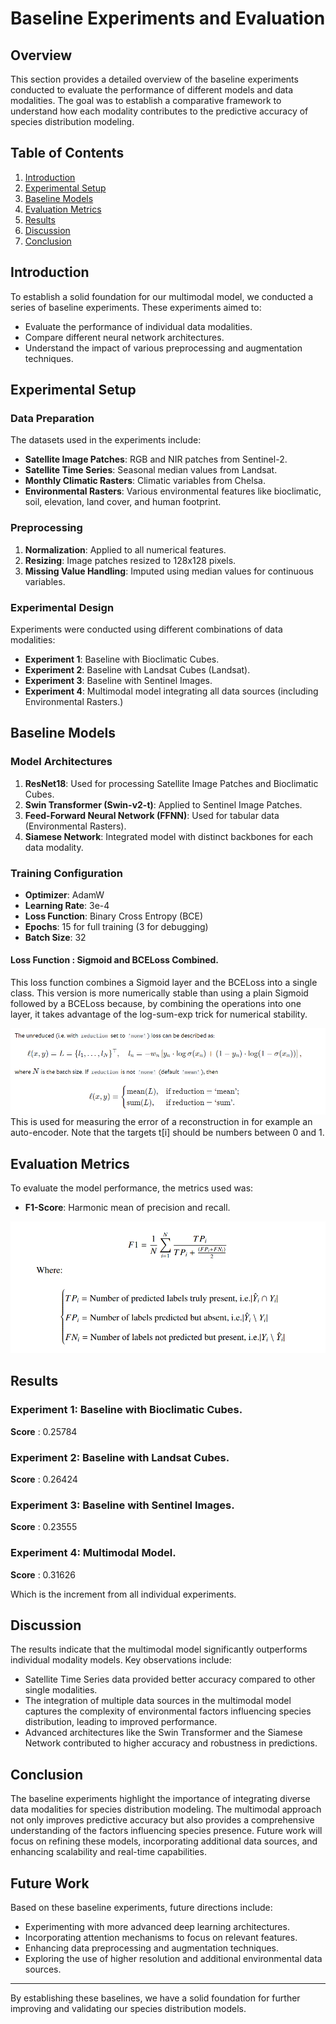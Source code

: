 # Baseline Experiments and Evaluation

## Overview

This section provides a detailed overview of the baseline experiments conducted to evaluate the performance of different models and data modalities. The goal was to establish a comparative framework to understand how each modality contributes to the predictive accuracy of species distribution modeling.

## Table of Contents

1. [Introduction](#introduction)
2. [Experimental Setup](#experimental-setup)
3. [Baseline Models](#baseline-models)
4. [Evaluation Metrics](#evaluation-metrics)
5. [Results](#results)
6. [Discussion](#discussion)
7. [Conclusion](#conclusion)

## Introduction

To establish a solid foundation for our multimodal model, we conducted a series of baseline experiments. These experiments aimed to:
- Evaluate the performance of individual data modalities.
- Compare different neural network architectures.
- Understand the impact of various preprocessing and augmentation techniques.

## Experimental Setup

### Data Preparation

The datasets used in the experiments include:
- **Satellite Image Patches**: RGB and NIR patches from Sentinel-2.
- **Satellite Time Series**: Seasonal median values from Landsat.
- **Monthly Climatic Rasters**: Climatic variables from Chelsa.
- **Environmental Rasters**: Various environmental features like bioclimatic, soil, elevation, land cover, and human footprint.

### Preprocessing

1. **Normalization**: Applied to all numerical features.
2. **Resizing**: Image patches resized to 128x128 pixels.
3. **Missing Value Handling**: Imputed using median values for continuous variables.

### Experimental Design

Experiments were conducted using different combinations of data modalities:
- **Experiment 1**: Baseline with Bioclimatic Cubes.
- **Experiment 2**: Baseline with Landsat Cubes (Landsat).
- **Experiment 3**: Baseline with Sentinel Images.
- **Experiment 4**: Multimodal model integrating all data sources (including Environmental Rasters.)

## Baseline Models

### Model Architectures

1. **ResNet18**: Used for processing Satellite Image Patches and Bioclimatic Cubes.
2. **Swin Transformer (Swin-v2-t)**: Applied to Sentinel Image Patches.
3. **Feed-Forward Neural Network (FFNN)**: Used for tabular data (Environmental Rasters).
4. **Siamese Network**: Integrated model with distinct backbones for each data modality.

### Training Configuration

- **Optimizer**: AdamW
- **Learning Rate**: 3e-4
- **Loss Function**: Binary Cross Entropy (BCE)
- **Epochs**: 15 for full training (3 for debugging)
- **Batch Size**: 32

#### Loss Function : Sigmoid and BCELoss Combined.

This loss function combines a Sigmoid layer and the BCELoss into a single class. This version is more numerically stable than using a plain Sigmoid followed by a BCELoss because, by combining the operations into one layer, it takes advantage of the log-sum-exp trick for numerical stability.

![](bce-logit-loss-image.png)
This is used for measuring the error of a reconstruction in for example an auto-encoder. Note that the targets t[i] should be numbers between 0 and 1.
## Evaluation Metrics

To evaluate the model performance, the metrics used was:

- **F1-Score**: Harmonic mean of precision and recall.

![f1 score](f1-score-formula-image.png)

## Results

### Experiment 1: Baseline with Bioclimatic Cubes.
**Score** : 0.25784

### Experiment 2: Baseline with Landsat Cubes.
**Score** : 0.26424

### Experiment 3: Baseline with Sentinel Images.
**Score** : 0.23555

### Experiment 4: Multimodal Model.
**Score** : 0.31626 

Which is the increment from all individual experiments. 

## Discussion

The results indicate that the multimodal model significantly outperforms individual modality models. Key observations include:
- Satellite Time Series data provided better accuracy compared to other single modalities.
- The integration of multiple data sources in the multimodal model captures the complexity of environmental factors influencing species distribution, leading to improved performance.
- Advanced architectures like the Swin Transformer and the Siamese Network contributed to higher accuracy and robustness in predictions.

## Conclusion

The baseline experiments highlight the importance of integrating diverse data modalities for species distribution modeling. The multimodal approach not only improves predictive accuracy but also provides a comprehensive understanding of the factors influencing species presence. Future work will focus on refining these models, incorporating additional data sources, and enhancing scalability and real-time capabilities.

## Future Work

Based on these baseline experiments, future directions include:
- Experimenting with more advanced deep learning architectures.
- Incorporating attention mechanisms to focus on relevant features.
- Enhancing data preprocessing and augmentation techniques.
- Exploring the use of higher resolution and additional environmental data sources.

---

By establishing these baselines, we have a solid foundation for further improving and validating our species distribution models.
